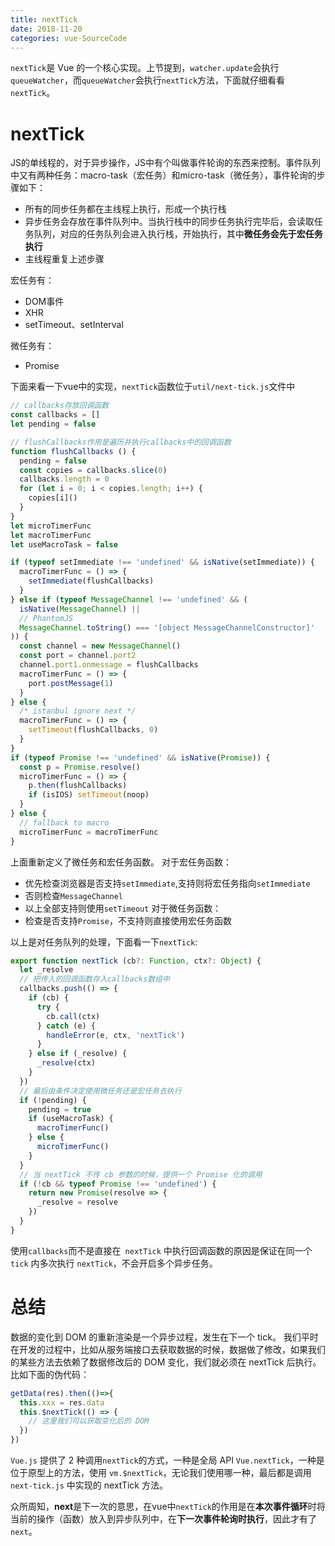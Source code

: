 ```yaml
---
title: nextTick
date: 2018-11-20
categories: vue-SourceCode
---
```


`nextTick`是 Vue 的一个核心实现。上节提到，`watcher.update`会执行`queueWatcher`，而`queueWatcher`会执行`nextTick`方法，下面就仔细看看`nextTick`。

# nextTick

JS的单线程的，对于异步操作，JS中有个叫做事件轮询的东西来控制。事件队列中又有两种任务：macro-task（宏任务）和micro-task（微任务），事件轮询的步骤如下：
- 所有的同步任务都在主线程上执行，形成一个执行栈
- 异步任务会存放在事件队列中。当执行栈中的同步任务执行完毕后，会读取任务队列，对应的任务队列会进入执行栈，开始执行，其中**微任务会先于宏任务执行**
- 主线程重复上述步骤

宏任务有：
- DOM事件
- XHR
- setTimeout、setInterval

微任务有：
- Promise

下面来看一下vue中的实现，`nextTick`函数位于`util/next-tick.js`文件中
```js
// callbacks存放回调函数
const callbacks = []
let pending = false

// flushCallbacks作用是遍历并执行callbacks中的回调函数
function flushCallbacks () {
  pending = false
  const copies = callbacks.slice(0)
  callbacks.length = 0
  for (let i = 0; i < copies.length; i++) {
    copies[i]()
  }
}
let microTimerFunc
let macroTimerFunc
let useMacroTask = false

if (typeof setImmediate !== 'undefined' && isNative(setImmediate)) {
  macroTimerFunc = () => {
    setImmediate(flushCallbacks)
  }
} else if (typeof MessageChannel !== 'undefined' && (
  isNative(MessageChannel) ||
  // PhantomJS
  MessageChannel.toString() === '[object MessageChannelConstructor]'
)) {
  const channel = new MessageChannel()
  const port = channel.port2
  channel.port1.onmessage = flushCallbacks
  macroTimerFunc = () => {
    port.postMessage(1)
  }
} else {
  /* istanbul ignore next */
  macroTimerFunc = () => {
    setTimeout(flushCallbacks, 0)
  }
}
if (typeof Promise !== 'undefined' && isNative(Promise)) {
  const p = Promise.resolve()
  microTimerFunc = () => {
    p.then(flushCallbacks)
    if (isIOS) setTimeout(noop)
  }
} else {
  // fallback to macro
  microTimerFunc = macroTimerFunc
}
```
上面重新定义了微任务和宏任务函数。
对于宏任务函数：
- 优先检查浏览器是否支持`setImmediate`,支持则将宏任务指向`setImmediate`
- 否则检查`MessageChannel`
- 以上全部支持则使用`setTimeout`
  对于微任务函数：
- 检查是否支持`Promise`，不支持则直接使用宏任务函数

以上是对任务队列的处理，下面看一下`nextTick`:
```js
export function nextTick (cb?: Function, ctx?: Object) {
  let _resolve
  // 把传入的回调函数存入callbacks数组中
  callbacks.push(() => {
    if (cb) {
      try {
        cb.call(ctx)
      } catch (e) {
        handleError(e, ctx, 'nextTick')
      }
    } else if (_resolve) {
      _resolve(ctx)
    }
  })
  // 最后由条件决定使用微任务还是宏任务去执行
  if (!pending) {
    pending = true
    if (useMacroTask) {
      macroTimerFunc()
    } else {
      microTimerFunc()
    }
  }
  // 当 nextTick 不传 cb 参数的时候，提供一个 Promise 化的调用
  if (!cb && typeof Promise !== 'undefined') {
    return new Promise(resolve => {
      _resolve = resolve
    })
  }
}
```

使用`callbacks`而不是直接在` nextTick` 中执行回调函数的原因是保证在同一个` tick` 内多次执行 `nextTick`，不会开启多个异步任务。

# 总结

数据的变化到 DOM 的重新渲染是一个异步过程，发生在下一个 tick。 我们平时在开发的过程中，比如从服务端接口去获取数据的时候，数据做了修改，如果我们的某些方法去依赖了数据修改后的 DOM 变化，我们就必须在 nextTick 后执行。比如下面的伪代码：
```js
getData(res).then(()=>{
  this.xxx = res.data
  this.$nextTick(() => {
    // 这里我们可以获取变化后的 DOM
  })
})
```

`Vue.js` 提供了 2 种调用` nextTick `的方式，一种是全局 API `Vue.nextTick`，一种是位于原型上的方法，使用 `vm.$nextTick`，无论我们使用哪一种，最后都是调用` next-tick.js` 中实现的 nextTick 方法。

众所周知，**next**是下一次的意思，在vue中`nextTick`的作用是在**本次事件循环**时将当前的操作（函数）放入到异步队列中，在**下一次事件轮询时执行**，因此才有了`next`。